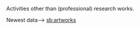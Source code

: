 Activities other than (professional) research works.



Newest data--> [sb:artworks](sb:artworks)



